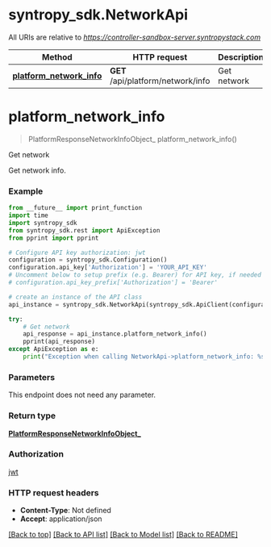 # syntropy_sdk.NetworkApi

All URIs are relative to *https://controller-sandbox-server.syntropystack.com*

Method | HTTP request | Description
------------- | ------------- | -------------
[**platform_network_info**](NetworkApi.md#platform_network_info) | **GET** /api/platform/network/info | Get network

# **platform_network_info**
> PlatformResponseNetworkInfoObject_ platform_network_info()

Get network

Get network info.

### Example
```python
from __future__ import print_function
import time
import syntropy_sdk
from syntropy_sdk.rest import ApiException
from pprint import pprint

# Configure API key authorization: jwt
configuration = syntropy_sdk.Configuration()
configuration.api_key['Authorization'] = 'YOUR_API_KEY'
# Uncomment below to setup prefix (e.g. Bearer) for API key, if needed
# configuration.api_key_prefix['Authorization'] = 'Bearer'

# create an instance of the API class
api_instance = syntropy_sdk.NetworkApi(syntropy_sdk.ApiClient(configuration))

try:
    # Get network
    api_response = api_instance.platform_network_info()
    pprint(api_response)
except ApiException as e:
    print("Exception when calling NetworkApi->platform_network_info: %s\n" % e)
```

### Parameters
This endpoint does not need any parameter.

### Return type

[**PlatformResponseNetworkInfoObject_**](PlatformResponseNetworkInfoObject_.md)

### Authorization

[jwt](../README.md#jwt)

### HTTP request headers

 - **Content-Type**: Not defined
 - **Accept**: application/json

[[Back to top]](#) [[Back to API list]](../README.md#documentation-for-api-endpoints) [[Back to Model list]](../README.md#documentation-for-models) [[Back to README]](../README.md)

